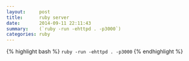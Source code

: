 ```yaml
---
layout:     post
title:      ruby server
date:       2014-09-11 22:11:43
summary:    (`ruby -run -ehttpd . -p3000`)
categories: ruby
---
```


{% highlight bash %}
  `ruby -run -ehttpd . -p3000`
{% endhighlight %}
